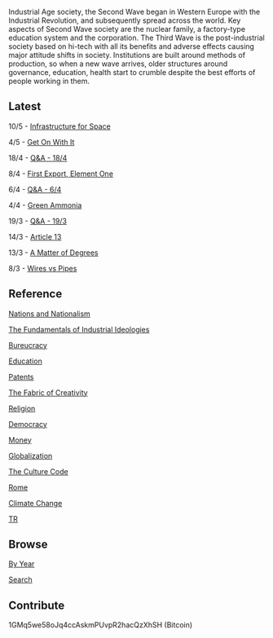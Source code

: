 
Industrial Age society, the Second Wave began in Western Europe with
the Industrial Revolution, and subsequently spread across the
world. Key aspects of Second Wave society are the nuclear family, a
factory-type education system and the corporation. The Third Wave is
the post-industrial society based on hi-tech with all its benefits and
adverse effects causing major attitude shifts in society. Institutions
are built around methods of production, so when a new wave arrives,
older structures around governance, education, health start to crumble
despite the best efforts of people working in them.

## Latest

10/5 - [Infrastructure for Space](/2019/05/oneill.md)

4/5 - [Get On With It](/2019/05/geton.md)

18/4 - [Q&A - 18/4](/2019/04/qa-1804.md)

8/4 - [First Export, Element One](/2019/04/h2x.md)

6/4 - [Q&A - 6/4](/2019/04/qa-0604.md)

4/4 - [Green Ammonia](/2019/04/greenammonia.md)

19/3 - [Q&A - 19/3](/2019/03/qa-0193.md)

14/3 - [Article 13](/2019/03/article13.md)

13/3 - [A Matter of Degrees](/2019/03/degrees.md)

8/3 - [Wires vs Pipes](/2019/03/wirespipes.md)

## Reference

[Nations and Nationalism](/2013/02/allegiance-of-peon.md)

[The Fundamentals of Industrial Ideologies](/2011/04/fundamentals-of-industrial-ideologies.md)

[Bureucracy](/2011/02/bureucracy.md)

[Education](2017/09/education.md)

[Patents](/2018/09/patents.md)

[The Fabric of Creativity](/2012/05/fabric-of-creativity.md)

[Religion](/2015/04/q-274.md)

[Democracy](/2016/11/democracy.md)

[Money](/2018/05/quantity-theory-of-money.md)

[Globalization](/2018/09/the-myth-of-liberal-international-order.md)

[The Culture Code](/2014/06/the-culture-code.md)

[Rome](/2017/12/rome.md)

[Climate Change](/2018/12/climate.md)

[TR](../tr)

## Browse

[By Year](years.md)

[Search](search.html)

## Contribute

1GMq5we58oJq4ccAskmPUvpR2hacQzXhSH (Bitcoin)









				   